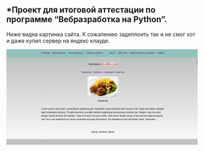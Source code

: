 <h2>*Проект для итоговой аттестации по программе
“Вебразработка на Python”.</h2>


Ниже видна картинка сайта.
К сожалению задеплоить так и не смог хот и даже купил сервер на яндекс клауде.

![img.png](img.png)
